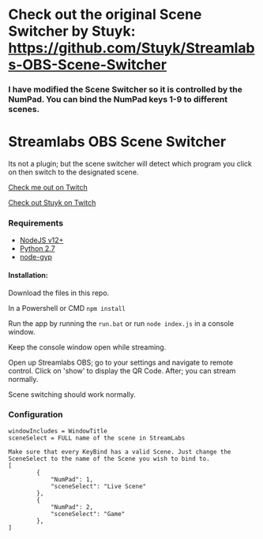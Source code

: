 # Check out the original Scene Switcher by Stuyk: https://github.com/Stuyk/Streamlabs-OBS-Scene-Switcher
### I have modified the Scene Switcher so it is controlled by the NumPad. You can bind the NumPad keys 1-9 to different scenes.


# Streamlabs OBS Scene Switcher

Its not a plugin; but the scene switcher will detect which program you click on then switch to the designated scene.

[Check me out on Twitch](https://twitch.tv/kingslimtim/)

[Check out Stuyk on Twitch](https://twitch.tv/stuyksoft/)

### Requirements

-   [NodeJS v12+](https://nodejs.org/en/download/)
-   [Python 2.7](https://www.python.org/downloads/release/python-2716/)
-   [node-gyp]()

#### Installation:

Download the files in this repo.

In a Powershell or CMD
`npm install`

Run the app by running the `run.bat` or run `node index.js` in a console window.

Keep the console window open while streaming.

Open up Streamlabs OBS; go to your settings and navigate to remote control.
Click on 'show' to display the QR Code. After; you can stream normally.

Scene switching should work normally.

### Configuration
```
windowIncludes = WindowTitle
sceneSelect = FULL name of the scene in StreamLabs

Make sure that every KeyBind has a valid Scene. Just change the SceneSelect to the name of the Scene you wish to bind to.
[
        {
            "NumPad": 1,
            "sceneSelect": "Live Scene"
        },
        {
            "NumPad": 2,
            "sceneSelect": "Game"
        },
]
```
